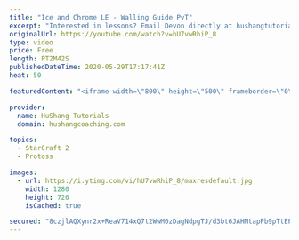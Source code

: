 ```yaml
---
title: "Ice and Chrome LE - Walling Guide PvT"
excerpt: "Interested in lessons? Email Devon directly at hushangtutorials@outlook.com ------------------------------------------------------------------------------------------------------- Want to support HuShang Tutorials directly? Patreon is a website where you can contribute a monthly donation that will help"
originalUrl: https://youtube.com/watch?v=hU7vwRhiP_8
type: video
price: Free
length: PT2M42S
publishedDateTime: 2020-05-29T17:17:41Z
heat: 50

featuredContent: "<iframe width=\"800\" height=\"500\" frameborder=\"0\" src=\"https://www.youtube.com/embed/hU7vwRhiP_8\" allow=\"accelerometer; autoplay; encrypted-media; gyroscope; picture-in-picture\" allowfullscreen></iframe>"

provider:
  name: HuShang Tutorials
  domain: hushangcoaching.com

topics:
  - StarCraft 2
  - Protoss

images:
  - url: https://i.ytimg.com/vi/hU7vwRhiP_8/maxresdefault.jpg
    width: 1280
    height: 720
    isCached: true

secured: "8czjlAQXynr2x+ReaV714xQ7t2WwM0zDagNdpgTJ/d3bt6JAHMtapPb9pTtEPT7m8dZGQ8NsiBBgDtAB/7bvRxndoV66KSxCi8HHXoVotqeILfT+9mPBxrAptsOcIkbmafYmKTUa4B1oFUokjueupZRGKWAVPgYrh2EEZizTRHTWGm3xZxxsg4i00n6E4R/sU/eGWl1oHtl0ek8LVuB9//xDpZUhThWenXm0nC4wSISFeDdmPvnOjamdr2KIQKhirW49ji2S9IypLxet4Ow+HSQB3uSDm6dZLI3qDBki2mNPNN1oFl5V2pBqMaPLqQXigwYD1BhMI9L2CODVTy5ZIUYTU0ENVRmTHDpvTZuhOvZbmqpKWchQFCfQzpL7bPGVNkgOXVUIpsqLf4Ck8xib/MZ8rTGvkHGd9bTOKAR1CAI=;Flj8ihWmsbZFxVUniwEb9g=="
---
```



